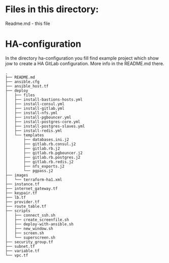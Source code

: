 # Files in this directory:
Readme.md - this file 

# HA-configuration

In the directory ha-configuration you fill find example project which show jow to create a HA GitLab configuration. More info in the README.md there.

``` 
.
├── README.md
├── ansible.cfg
├── ansible_host.tf
├── deploy
│   ├── files
│   ├── install-bastions-hosts.yml
│   ├── install-consul.yml
│   ├── install-gitlab.yml
│   ├── install-nfs.yml
│   ├── install-pgbouncer.yml
│   ├── install-postgres-core.yml
│   ├── install-postgres-slaves.yml
│   ├── install-redis.yml
│   └── templates
│       ├── databases.ini.j2
│       ├── gitlab.rb.consul.j2
│       ├── gitlab.rb.j2
│       ├── gitlab.rb.pgbouncer.j2
│       ├── gitlab.rb.postgres.j2
│       ├── gitlab.rb.redis.j2
│       ├── nfs_exports.j2
│       └── pgpass.j2
├── images
│   └── terraform-ha1.xml
├── instance.tf
├── internet_gateway.tf
├── keypair.tf
├── lb.tf
├── provider.tf
├── route_table.tf
├── scripts
│   ├── connect_ssh.sh
│   ├── create_screenfile.sh
│   ├── deploy-with-ansible.sh
│   ├── new_window.sh
│   ├── screen.sh
│   └── superscreen.sh
├── security_group.tf
├── subnet.tf
├── variable.tf
└── vpc.tf
``` 